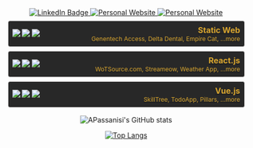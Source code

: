 
<div id="header" align="center" style="background-image: url('https://www.andrewpassanisi.com/assets/space-background.9d0d82c4.jpg')">
<div style="max-width: 475px; padding-top: 16px;">
  <a href="https://www.linkedin.com/in/andrew-passanisi-b93ab48a/">
    <img src="https://img.shields.io/badge/-APassanisi-blue?logo=linkedin&style=for-the-badge" alt="LinkedIn Badge"/>
  </a>
  <a href="https://www.AndrewPassanisi.com">
    <img src="https://img.shields.io/badge/Me%3A-AndrewPassanisi.com-orange?style=for-the-badge" alt="Personal Website"/>
  </a>
  <a href="https://www.AndrewPassanisi.com/PassanisiAndrewResume.pdf">
    <img src="https://shields.io/badge/Resume-grey?logo=adobeacrobatreader&style=for-the-badge" alt="Personal Website"/>
  </a>
</div>
<div style="max-width: 475px; margin: 8px 0 16px 0">
<a href="https://github.com/APassanisi" style="border: 1px solid #e4e2e2; border-radius: 4px; background-color: #282828; padding: 8px; display: flex; justify-content: space-between; align-items: center;">
  <div>
    <img src="https://plchldr.co/i/25x25?bg=06bcee">
    <img src="https://plchldr.co/i/25x25?bg=06bcee">
    <img src="https://plchldr.co/i/25x25?bg=06bcee">
  </div>
  <div style="color:#d8a52e ; text-align: right;">
    <p style="font-size: 16px; font-weight: bold; margin: 0px 0;">Static Web</p>
    <p style="font-size: 12px; margin: 0;">Genentech Access, Delta Dental, Empire Cat, ...more</p>
  </div>
</a>
<a href="https://github.com/APassanisi" style="margin: 8px 0px; border: 1px solid #e4e2e2; border-radius: 4px; background-color: #282828; padding: 8px; display: flex; justify-content: space-between; align-items: center;">
  <div>
    <img src="https://plchldr.co/i/25x25?bg=06bcee">
    <img src="https://plchldr.co/i/25x25?bg=06bcee">
    <img src="https://plchldr.co/i/25x25?bg=06bcee">
  </div>
  <div style="color:#d8a52e ; text-align: right;">
    <p style="font-size: 16px; font-weight: bold; margin: 0px 0;">React.js</p>
    <p style="font-size: 12px; margin: 0;">WoTSource.com, Streameow, Weather App, ...more</p>
  </div>
</a>
<a href="https://github.com/APassanisi" style="border: 1px solid #e4e2e2; border-radius: 4px; background-color: #282828; padding: 8px; display: flex; justify-content: space-between; align-items: center;">
  <div>
    <img src="https://plchldr.co/i/25x25?bg=06bcee">
    <img src="https://plchldr.co/i/25x25?bg=06bcee">
    <img src="https://plchldr.co/i/25x25?bg=06bcee">
  </div>
  <div style="color:#d8a52e ; text-align: right;">
    <p style="font-size: 16px; font-weight: bold; margin: 0px 0;">Vue.js</p>
    <p style="font-size: 12px; margin: 0;">SkillTree, TodoApp, Pillars, ...more</p>
  </div>
</a>
</div>

<div style="max-width: 475px; padding-bottom: 8px;">

![APassanisi's GitHub stats](https://github-readme-stats.vercel.app/api?username=apassanisi&hide=contribs,stars&count_private=true&show_icons=true&theme=gruvbox&layout=compact)

[![Top Langs](https://github-readme-stats.vercel.app/api/top-langs/?username=apassanisi&theme=gruvbox&hide=html&layout=compact)](https://github.com/apassanisi/github-readme-stats)

</div>

</div>
